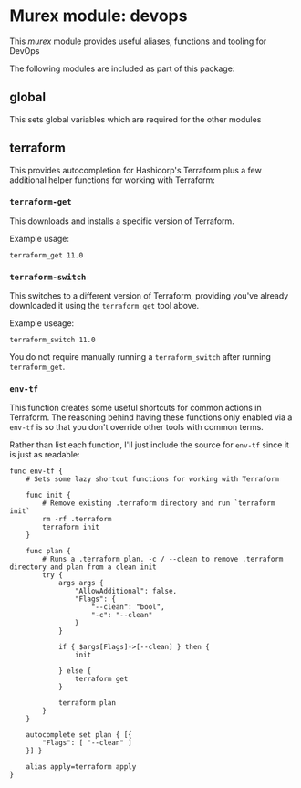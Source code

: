 # Murex module: devops

This _murex_ module provides useful aliases, functions and tooling for DevOps

The following modules are included as part of this package:

## global

This sets global variables which are required for the other modules

## terraform

This provides autocompletion for Hashicorp's Terraform plus a few additional
helper functions for working with Terraform:

### `terraform-get`

This downloads and installs a specific version of Terraform.

Example usage:

    terraform_get 11.0
    
### `terraform-switch`

This switches to a different version of Terraform, providing you've already
downloaded it using the `terraform_get` tool above.

Example useage:

    terraform_switch 11.0
    
You do not require manually running a `terraform_switch` after running
`terraform_get`.

### `env-tf`

This function creates some useful shortcuts for common actions in Terraform.
The reasoning behind having these functions only enabled via a `env-tf` is so
that you don't override other tools with common terms.

Rather than list each function, I'll just include the source for `env-tf` since
it is just as readable:

    func env-tf {
        # Sets some lazy shortcut functions for working with Terraform

        func init {
            # Remove existing .terraform directory and run `terraform init`
            rm -rf .terraform
            terraform init
        }

        func plan {
            # Runs a .terraform plan. -c / --clean to remove .terraform directory and plan from a clean init
            try {
                args args {
                    "AllowAdditional": false,
                    "Flags": {
                        "--clean": "bool",
                        "-c": "--clean"
                    }
                }

                if { $args[Flags]->[--clean] } then {
                    init
     
                } else {
                    terraform get
                }
            
                terraform plan
            }
        }

        autocomplete set plan { [{
            "Flags": [ "--clean" ]
        }] }

        alias apply=terraform apply
    }